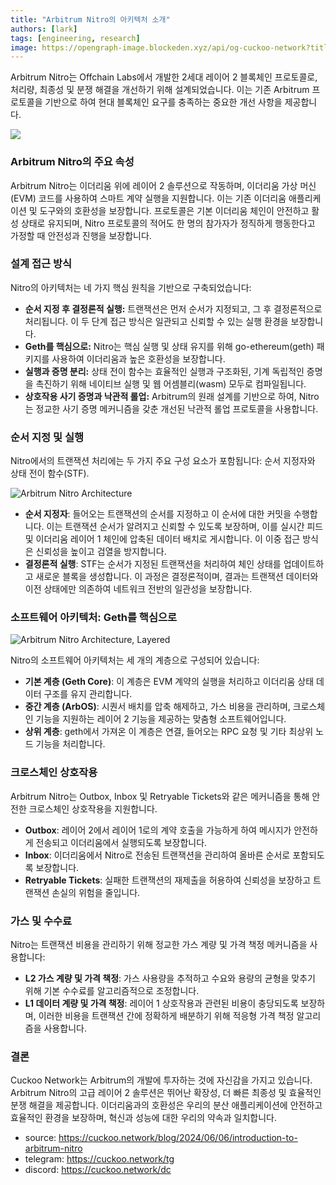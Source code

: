 ```yaml
---
title: "Arbitrum Nitro의 아키텍처 소개"
authors: [lark]
tags: [engineering, research]
image: https://opengraph-image.blockeden.xyz/api/og-cuckoo-network?title=Arbitrum%20Nitro의%20아키텍처%20소개
---
```


Arbitrum Nitro는 Offchain Labs에서 개발한 2세대 레이어 2 블록체인 프로토콜로, 처리량, 최종성 및 분쟁 해결을 개선하기 위해 설계되었습니다. 이는 기존 Arbitrum 프로토콜을 기반으로 하여 현대 블록체인 요구를 충족하는 중요한 개선 사항을 제공합니다.

![](https://cuckoo-network.b-cdn.net/introduction-to-arbitrum-nitro.webp)

### Arbitrum Nitro의 주요 속성

Arbitrum Nitro는 이더리움 위에 레이어 2 솔루션으로 작동하며, 이더리움 가상 머신(EVM) 코드를 사용하여 스마트 계약 실행을 지원합니다. 이는 기존 이더리움 애플리케이션 및 도구와의 호환성을 보장합니다. 프로토콜은 기본 이더리움 체인이 안전하고 활성 상태로 유지되며, Nitro 프로토콜의 적어도 한 명의 참가자가 정직하게 행동한다고 가정할 때 안전성과 진행을 보장합니다.

### 설계 접근 방식

Nitro의 아키텍처는 네 가지 핵심 원칙을 기반으로 구축되었습니다:

- **순서 지정 후 결정론적 실행:** 트랜잭션은 먼저 순서가 지정되고, 그 후 결정론적으로 처리됩니다. 이 두 단계 접근 방식은 일관되고 신뢰할 수 있는 실행 환경을 보장합니다.
- **Geth를 핵심으로:** Nitro는 핵심 실행 및 상태 유지를 위해 go-ethereum(geth) 패키지를 사용하여 이더리움과 높은 호환성을 보장합니다.
- **실행과 증명 분리:** 상태 전이 함수는 효율적인 실행과 구조화된, 기계 독립적인 증명을 촉진하기 위해 네이티브 실행 및 웹 어셈블리(wasm) 모두로 컴파일됩니다.
- **상호작용 사기 증명과 낙관적 롤업:** Arbitrum의 원래 설계를 기반으로 하여, Nitro는 정교한 사기 증명 메커니즘을 갖춘 개선된 낙관적 롤업 프로토콜을 사용합니다.

### 순서 지정 및 실행

Nitro에서의 트랜잭션 처리에는 두 가지 주요 구성 요소가 포함됩니다: 순서 지정자와 상태 전이 함수(STF).

![Arbitrum Nitro Architecture](https://tp-misc.b-cdn.net/blockeden/arbitrum-nitro.webp "Arbitrum Nitro Architecture")

- **순서 지정자**: 들어오는 트랜잭션의 순서를 지정하고 이 순서에 대한 커밋을 수행합니다. 이는 트랜잭션 순서가 알려지고 신뢰할 수 있도록 보장하며, 이를 실시간 피드 및 이더리움 레이어 1 체인에 압축된 데이터 배치로 게시합니다. 이 이중 접근 방식은 신뢰성을 높이고 검열을 방지합니다.
- **결정론적 실행**: STF는 순서가 지정된 트랜잭션을 처리하여 체인 상태를 업데이트하고 새로운 블록을 생성합니다. 이 과정은 결정론적이며, 결과는 트랜잭션 데이터와 이전 상태에만 의존하여 네트워크 전반의 일관성을 보장합니다.

### 소프트웨어 아키텍처: Geth를 핵심으로

![Arbitrum Nitro Architecture, Layered](https://tp-misc.b-cdn.net/blockeden/arbitrum-nitro-architecture-layered.webp "Arbitrum Nitro Architecture, Layered")

Nitro의 소프트웨어 아키텍처는 세 개의 계층으로 구성되어 있습니다:

- **기본 계층 (Geth Core)**: 이 계층은 EVM 계약의 실행을 처리하고 이더리움 상태 데이터 구조를 유지 관리합니다.
- **중간 계층 (ArbOS)**: 시퀀서 배치를 압축 해제하고, 가스 비용을 관리하며, 크로스체인 기능을 지원하는 레이어 2 기능을 제공하는 맞춤형 소프트웨어입니다.
- **상위 계층**: geth에서 가져온 이 계층은 연결, 들어오는 RPC 요청 및 기타 최상위 노드 기능을 처리합니다.

### 크로스체인 상호작용

Arbitrum Nitro는 Outbox, Inbox 및 Retryable Tickets와 같은 메커니즘을 통해 안전한 크로스체인 상호작용을 지원합니다.

- **Outbox**: 레이어 2에서 레이어 1로의 계약 호출을 가능하게 하여 메시지가 안전하게 전송되고 이더리움에서 실행되도록 보장합니다.
- **Inbox**: 이더리움에서 Nitro로 전송된 트랜잭션을 관리하여 올바른 순서로 포함되도록 보장합니다.
- **Retryable Tickets**: 실패한 트랜잭션의 재제출을 허용하여 신뢰성을 보장하고 트랜잭션 손실의 위험을 줄입니다.

### 가스 및 수수료

Nitro는 트랜잭션 비용을 관리하기 위해 정교한 가스 계량 및 가격 책정 메커니즘을 사용합니다:

- **L2 가스 계량 및 가격 책정**: 가스 사용량을 추적하고 수요와 용량의 균형을 맞추기 위해 기본 수수료를 알고리즘적으로 조정합니다.
- **L1 데이터 계량 및 가격 책정**: 레이어 1 상호작용과 관련된 비용이 충당되도록 보장하며, 이러한 비용을 트랜잭션 간에 정확하게 배분하기 위해 적응형 가격 책정 알고리즘을 사용합니다.

### 결론

Cuckoo Network는 Arbitrum의 개발에 투자하는 것에 자신감을 가지고 있습니다. Arbitrum Nitro의 고급 레이어 2 솔루션은 뛰어난 확장성, 더 빠른 최종성 및 효율적인 분쟁 해결을 제공합니다. 이더리움과의 호환성은 우리의 분산 애플리케이션에 안전하고 효율적인 환경을 보장하며, 혁신과 성능에 대한 우리의 약속과 일치합니다.


- source: https://cuckoo.network/blog/2024/06/06/introduction-to-arbitrum-nitro
- telegram: https://cuckoo.network/tg
- discord: https://cuckoo.network/dc
